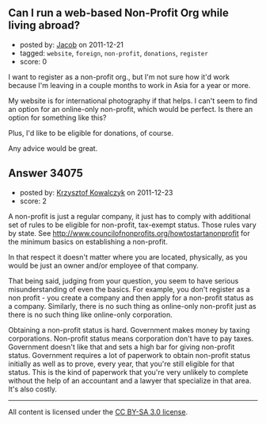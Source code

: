 ## Can I run a web-based Non-Profit Org while living abroad?

- posted by: [Jacob](https://stackexchange.com/users/-1/15154-jacob) on 2011-12-21
- tagged: `website`, `foreign`, `non-profit`, `donations`, `register`
- score: 0

I want to register as a non-profit org., but I'm not sure how it'd work because I'm leaving in a couple months to work in Asia for a year or more.

My website is for international photography if that helps.  I can't seem to find an option for an online-only non-profit, which would be perfect.  Is there an option for something like this?

Plus, I'd like to be eligible for donations, of course.

Any advice would be great.


## Answer 34075

- posted by: [Krzysztof Kowalczyk](https://stackexchange.com/users/-1/3945-krzysztof-kowalczyk) on 2011-12-23
- score: 2

A non-profit is just a regular company, it just has to comply with additional set of rules to be eligible for non-profit, tax-exempt status. Those rules vary by state. See http://www.councilofnonprofits.org/howtostartanonprofit for the minimum basics on establishing a non-profit.

In that respect it doesn't matter where you are located, physically, as you would be just an owner and/or employee of that company.

That being said, judging from your question, you seem to have serious misunderstanding of even the basics. For example, you don't register as a non profit - you create a company and then apply for a non-profit status as a company. Similarly, there is no such thing as online-only non-profit just as there is no such thing like online-only corporation.

Obtaining a non-profit status is hard. Government makes money by taxing corporations. Non-profit status means corporation don't have to pay taxes. Government doesn't like that and sets a high bar for giving non-profit status. Government requires a lot of paperwork to obtain non-profit status initially as well as to prove, every year, that you're still eligible for that status. This is the kind of paperwork that you're very unlikely to complete without the help of an accountant and a lawyer that specialize in that area. It's also costly.




---

All content is licensed under the [CC BY-SA 3.0 license](https://creativecommons.org/licenses/by-sa/3.0/).
